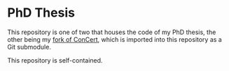 # PhD Thesis

This repository is one of two that houses the code of my PhD thesis, the other being my [fork of ConCert](https://github.com/differentialderek/phd-thesis-ConCert), which is imported into this repository as a Git submodule.

This repository is self-contained.